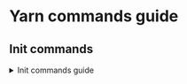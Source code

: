 # Yarn commands guide

## Init commands

<details>
  <summary>
  Init commands guide
  </summary>

### Initialize project

```shell
yarn init -y # Makes a simple package json
yarn init # This use a command form to fill package.json
```

</details>
